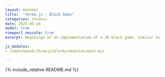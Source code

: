 ```yaml
---
layout: minimal
title:  "three.js - Block Game"
categories: threejs
date: 2025-05-24
modal: true
viewport_noscale: true
excerpt: Beginings of an implementation of a 3D block game, similar to Blockout from 1989.

js_modules:
- /sketchbook/threejs/blocks/modules/main.mjs

---
```


{% include_relative README.md %}

